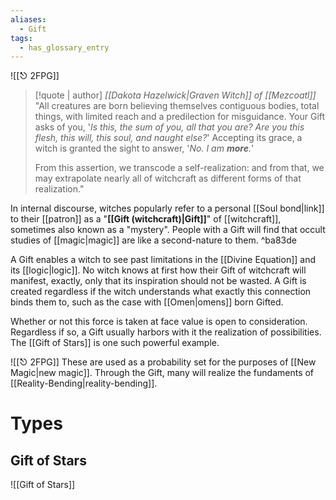 ```yaml
---
aliases:
  - Gift
tags:
  - has_glossary_entry
---
```

![[⎋ 2FPG]]
> [!quote | author]  *[[Dakota Hazelwick|Graven Witch]] of [[Mezcoatl]]*
> "All creatures are born believing themselves contiguous bodies, total things, with limited reach and a predilection for misguidance. Your Gift asks of you, '*Is this, the sum of you, all that you are? Are you this flesh, this will, this soul, and naught else?*' Accepting its grace, a witch is granted the sight to answer, '*No. I am **more**.*' 
> 
> From this assertion, we transcode a self-realization: and from that, we may extrapolate nearly all of witchcraft as different forms of that realization."

In internal discourse, witches popularly refer to a personal [[Soul bond|link]] to their [[patron]] as a "**[[Gift (witchcraft)|Gift]]**" of [[witchcraft]], sometimes also known as a "mystery". People with a Gift will find that occult studies of [[magic|magic]] are like a second-nature to them. ^ba83de

A Gift enables a witch to see past limitations in the [[Divine Equation]] and its [[logic|logic]]. No witch knows at first how their Gift of witchcraft will manifest, exactly, only that its inspiration should not be wasted. A Gift is created regardless if the witch understands what exactly this connection binds them to, such as the case with [[Omen|omens]] born Gifted.

Whether or not this force is taken at face value is open to consideration. Regardless if so, a Gift usually harbors with it the realization of possibilities. The [[Gift of Stars]] is one such powerful example. 

![[⎋ 2FPG]]
These are used as a probability set for the purposes of [[New Magic|new magic]]. Through the Gift, many will realize the fundaments of [[Reality-Bending|reality-bending]].

# Types
## Gift of Stars
![[Gift of Stars]]



